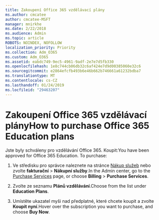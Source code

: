 ```yaml
---
title: Zakoupení Office 365 vzdělávací plány
ms.author: cmcatee
author: cmcatee-MSFT
manager: mnirkhe
ms.date: 2/22/2018
ms.audience: Admin
ms.topic: article
ROBOTS: NOINDEX, NOFOLLOW
localization_priority: Priority
ms.collection: Adm_O365
ms.custom: Adm_O365
ms.assetid: eabdc749-9ec5-4961-9adf-2e7e7d5fb330
ms.openlocfilehash: 1e8c744cb06db32c6af424e7d9d00385060e32c6
ms.sourcegitcommit: e2864efcfb493b6e46b662b746661a61232bdba7
ms.translationtype: MT
ms.contentlocale: cs-CZ
ms.lasthandoff: 01/24/2019
ms.locfileid: "29463207"
---
```

# <a name="how-to-purchase-office-365-education-plans"></a><span data-ttu-id="9e9c4-102">Zakoupení Office 365 vzdělávací plány</span><span class="sxs-lookup"><span data-stu-id="9e9c4-102">How to purchase Office 365 Education plans</span></span>

<span data-ttu-id="9e9c4-p101">Jste byly schváleny pro vzdělávání Office 365. Koupit:</span><span class="sxs-lookup"><span data-stu-id="9e9c4-p101">You have been approved for Office 365 Education. To purchase:</span></span>
  
1. <span data-ttu-id="9e9c4-105">Ve středisku pro správce naleznete na stránce [Nákup služeb](https://go.microsoft.com/fwlink/p/?linkid=868433) nebo zvolte **fakturační** \> **Nákupní služby**.</span><span class="sxs-lookup"><span data-stu-id="9e9c4-105">In the Admin center, go to the [Purchase Services](https://go.microsoft.com/fwlink/p/?linkid=868433) page, or choose **Billing** \> **Purchase Services**.</span></span>
    
2. <span data-ttu-id="9e9c4-106">Zvolte ze seznamu **Plánů vzdělávání**.</span><span class="sxs-lookup"><span data-stu-id="9e9c4-106">Choose from the list under **Education Plans**.</span></span>
    
3. <span data-ttu-id="9e9c4-107">Umístěte ukazatel myši nad předplatné, které chcete koupit a zvolte **Koupit nyní**.</span><span class="sxs-lookup"><span data-stu-id="9e9c4-107">Hover over the subscription you want to purchase, and choose **Buy Now**.</span></span>
    

